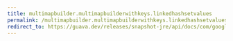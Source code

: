 ```yaml
---
title: multimapbuilder.multimapbuilderwithkeys.linkedhashsetvalues
permalink: /multimapbuilder.multimapbuilderwithkeys.linkedhashsetvalues/
redirect_to: https://guava.dev/releases/snapshot-jre/api/docs/com/google/common/collect/MultimapBuilder.MultimapBuilderWithKeys.html#linkedHashSetValues--
---
```

